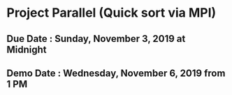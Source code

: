 # Project Parallel (Quick sort via MPI)

## Due Date : Sunday, November 3, 2019 at Midnight 

## Demo Date : Wednesday, November 6, 2019 from 1 PM